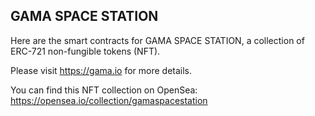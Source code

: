 ## GAMA SPACE STATION

Here are the smart contracts for GAMA SPACE STATION, a collection of ERC-721 non-fungible tokens (NFT). 

Please visit https://gama.io for more details. 

You can find this NFT collection on OpenSea: https://opensea.io/collection/gamaspacestation
